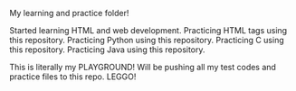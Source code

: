 My learning and practice folder!

Started learning HTML and web development.
Practicing HTML tags using this repository.
Practicing Python using this repository.
Practicing C using this repository.
Practicing Java using this repository.

This is literally my PLAYGROUND!
Will be pushing all my test codes and practice files to this repo.
LEGGO!
